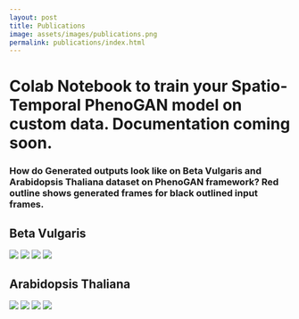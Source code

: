 ```yaml
---
layout: post
title: Publications
image: assets/images/publications.png
permalink: publications/index.html
---
```


# Colab Notebook to train your Spatio-Temporal PhenoGAN model on custom data. Documentation coming soon.

<script src="https://gist.github.com/dhruvsheth-ai/22ef9f8955bc701cb39841105898e877.js"></script>


### How do Generated outputs look like on Beta Vulgaris and Arabidopsis Thaliana dataset on PhenoGAN framework? Red outline shows generated frames for black outlined input frames.

## Beta Vulgaris
<p float="left">
  <img src="https://user-images.githubusercontent.com/99654398/153904107-5f7c64f6-4a07-49ad-88f1-053b58296cd9.gif" />
  <img src="https://user-images.githubusercontent.com/99654398/153904219-c00881bb-42a0-4a8b-a69a-0cf2026a2ff3.gif" /> 
  <img src="https://user-images.githubusercontent.com/99654398/153904328-87cf595e-642a-4da4-bf76-e77f43ff9601.gif" />
  <img src="https://user-images.githubusercontent.com/99654398/153904438-f1a6c0b2-93be-4d68-87e2-c7abc8850700.gif" />
</p>

## Arabidopsis Thaliana
<p float="left">
  <img src="https://user-images.githubusercontent.com/99654398/153904686-990fb451-ca0c-4ab9-a5bd-edfede414467.gif" />
  <img src="https://user-images.githubusercontent.com/99654398/153904753-81227421-a387-4584-89d1-b10c5c3a3980.gif" /> 
  <img src="https://user-images.githubusercontent.com/99654398/153904872-a6e0c091-0848-4c6e-8ad5-b8ad8dc24eaf.gif" />
  <img src="https://user-images.githubusercontent.com/99654398/153904912-469a6595-2be5-4818-9d9e-dcaef0bb56dc.gif" />
</p>
